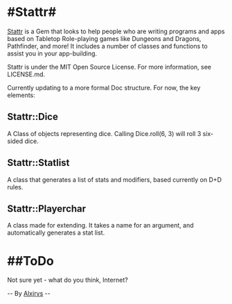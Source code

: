 #Stattr#
======

[Stattr](https://rubygems.org/gems/stattr "Stattr") is a Gem that looks to help people who are writing programs and apps based on Tabletop Role-playing games like Dungeons and Dragons, Pathfinder, and more! It includes a number of classes and functions to assist you in your app-building. 

Stattr is under the MIT Open Source License. For more information, see LICENSE.md.

Currently updating to a more formal Doc structure. For now, the key elements:

**Stattr::Dice** 
---------------
A Class of objects representing dice. Calling Dice.roll(6, 3) will roll 3 six-sided dice. 

**Stattr::Statlist** 
---------------------
A class that generates a list of stats and modifiers, based currently on D+D rules. 

**Stattr::Playerchar**
----------------------
A class made for extending. It takes a name for an argument, and automatically generates a stat list.

##ToDo
========
Not sure yet - what do you think, Internet? 

-- By [Alxjrvs](http://alxjrvs.com "Alxjrvs") -- 
